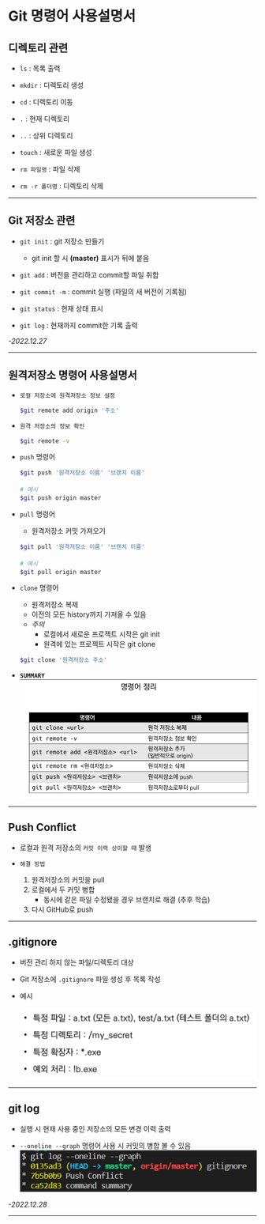 # Git 명령어 사용설명서

## 디렉토리 관련

* `ls` : 목록 출력

* `mkdir` : 디렉토리 생성

* `cd` : 디렉토리 이동

* `.` : 현재 디렉토리

* `..` : 상위 디렉토리

* `touch` : 새로운 파일 생성

* `rm 파일명` : 파일 삭제

* `rm -r 폴더명` : 디렉토리 삭제

---

## Git 저장소 관련

* `git init` : git 저장소 만들기
    * git init 할 시 **(master)** 표시가 뒤에 붙음

* `git add` : 버전을 관리하고 commit할 파일 취합

* `git commit -m` : commit 실행 (파일의 새 버전이 기록됨)

* `git status` : 현재 상태 표시

* `git log` : 현재까지 commit한 기록 출력

*-2022.12.27*

***

## 원격저장소 명령어 사용설명서

* `로컬 저장소에 원격저장소 정보 설정`
    ```bash
    $git remote add origin '주소'
    ```

* `원격 저장소의 정보 확인`
    ```bash
    $git remote -v
    ```

* `push` 명령어
    ```bash
    $git push '원격저장소 이름' '브랜치 이름'

    # 예시
    $git push origin master
    ```

* `pull` 명령어
    * 원격저장소 커밋 가져오기
    ```bash
    $git pull '원격저장소 이름' '브랜치 이름'

    # 예시
    $git pull origin master
    ```

* `clone` 명령어
    * 원격저장소 복제
    * 이전의 모든 history까지 가져올 수 있음
    * *주의*
        * 로컬에서 새로운 프로젝트 시작은 git init
        * 원격에 있는 프로젝트 시작은 git clone

    ```bash
    $git clone '원격저장소 주소'
    ```

* **`SUMMARY`**
    ![summary](summary.png)

***

## Push Conflict

* 로컬과 원격 저장소의 `커밋 이력 상이할 때` 발생

* `해결 방법`
    1. 원격저장소의 커밋을 pull
    2. 로컬에서 두 커밋 병합
        - 동시에 같은 파일 수정됐을 경우 브랜치로 해결 (추후 학습)
    3. 다시 GitHub로 push

***

## .gitignore

* 버전 관리 하지 않는 파일/디렉토리 대상

* Git 저장소에 `.gitignore` 파일 생성 후 목록 작성

* 예시

    ![gitignore](gitignore.png)

***

## git log

* 실행 시 현재 사용 중인 저장소의 모든 변경 이력 출력

* `--oneline --graph` 명령어 사용 시 커밋의 병합 볼 수 있음
    ![gitlog](git_log.png)

*-2022.12.28*

***